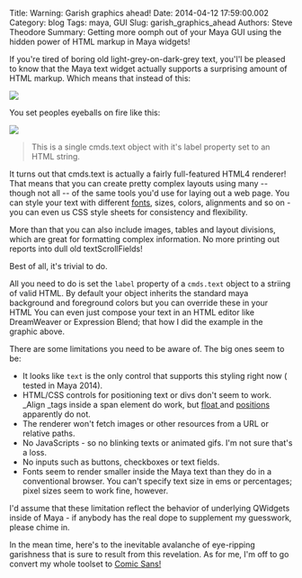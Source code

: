 Title: Warning: Garish graphics ahead!
Date: 2014-04-12 17:59:00.002
Category: blog
Tags: maya, GUI
Slug: garish_graphics_ahead
Authors: Steve Theodore
Summary: Getting more oomph out of your Maya GUI using the hidden power of HTML markup in Maya widgets!

If you're tired of boring old light-grey-on-dark-grey text, you'l'l be pleased to know that the Maya text widget actually supports a surprising amount of HTML markup. Which means that instead of this:  

[![](http://2.bp.blogspot.com/-9X5_YoY6aCo/U0nRf9WRIXI/AAAAAAABICg/l_tl1f_kKd4/s1600/boring.png)](http://2.bp.blogspot.com/-9X5_YoY6aCo/U0nRf9WRIXI/AAAAAAABICg/l_tl1f_kKd4/s1600/boring.png)

You set peoples eyeballs on fire like this:  
  
[![](http://2.bp.blogspot.com/-Eb4ElNfethw/U0nQ3Ses5aI/AAAAAAABICY/THb9sHzqWZ0/s1600/maya+gui+text.png)](http://2.bp.blogspot.com/-Eb4ElNfethw/U0nQ3Ses5aI/AAAAAAABICY/THb9sHzqWZ0/s1600/maya+gui+text.png)  
>This is a single cmds.text object  with it's  label property set to an HTML string.     
  
It turns out that cmds.text is actually a fairly full-featured HTML4 renderer! That means that you can create pretty complex layouts using many -- though not all -- of the same tools you'd use for laying out a web page.  You can style your text with different [fonts](http://www.w3schools.com/css/css_font.asp), sizes, colors, alignments and so on - you can even us CSS style sheets for consistency and flexibility.  
  
More than that you can also include images, tables and layout divisions, which are great for formatting complex information.  No more printing out reports into dull old textScrollFields!  
  
Best of all, it's trivial to do.  
  
All you need to do is set the `label` property of a `cmds.text` object to a striing of valid HTML. By default your object inherits the standard maya background and foreground colors but you can override these in your HTML  You can even just compose your text in an HTML editor like DreamWeaver or Expression Blend; that how I did the example in the graphic above.  
  
There are some limitations you need to be aware of.  The big ones seem to be:  


  * It looks like `text` is the only control that supports this styling right now ( tested in Maya 2014).
  * HTML/CSS controls for positioning text or divs don't seem to work. _Align _tags inside a span element do work, but [float ](http://www.w3schools.com/cssref/pr_class_float.asp)and [positions](http://www.w3schools.com/css/css_positioning.asp) apparently do not.
  * The renderer won't fetch images or other resources from a URL or relative paths.
  * No JavaScripts - so no blinking texts or animated gifs.  I'm not sure that's a loss.
  * No inputs such as buttons, checkboxes or text fields.
  * Fonts seem to render smaller inside the Maya text than they do in a conventional browser. You can't specify text size in ems or percentages; pixel sizes seem to work fine, however.

I'd assume that these limitation reflect the behavior of underlying QWidgets inside of Maya - if anybody has the real dope to supplement my guesswork, please chime in.   
  

In the mean time, here's to the inevitable avalanche of eye-ripping garishness that is sure to result from this revelation. As for me, I'm off to go convert my whole toolset to [Comic Sans!](http://bancomicsans.com/main/) 

  

  

  

